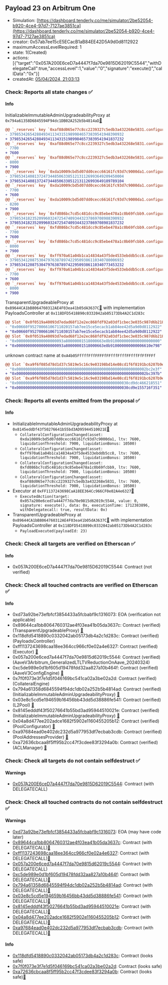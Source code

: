 ## Payload 23 on Arbitrum One

- Simulation: [https://dashboard.tenderly.co/me/simulator/2be52054-b920-4ce4-97d7-7127ae3851ca](https://dashboard.tenderly.co/me/simulator/2be52054-b920-4ce4-97d7-7127ae3851ca)
- creator: 0x57ab7ee15cE5ECacB1aB84EE42D5A9d0d8112922
- maximumAccessLevelRequired: 1
- state: 1(Created)
- actions: [{"target":"0x057A200E6ceD7a4447f7da70e9815D62019C5544","withDelegateCall":true,"accessLevel":1,"value":"0","signature":"execute()","callData":"0x"}]
- createdAt: [05/04/2024, 21:03:13](https://arbiscan.io/tx/0xacee493b629327a4f56ec96ea19020811841bda34360d4334d3bf32d3a8ad499)

### Check: Reports all state changes :white_check_mark:

#### Info


InitializableImmutableAdminUpgradeabilityProxy at `0x794a61358D6845594F94dc1DB02A252b5b4814aD`[:ghost:](https://github.com/bgd-labs/aave-address-book "AaveV3Arbitrum.POOL")
```diff
@@ `_reserves` key `0xaf88d065e77c8cc2239327c5edb3a432268e5831.configuration.data` @@
- 379853426542884934113431519899846573839541948390932
+ 379853426542884934113431519899846573839541941837232
@@ `_reserves` key `0xaf88d065e77c8cc2239327c5edb3a432268e5831.configuration.data_decoded.ltv` @@
- 7700
+ 7600
@@ `_reserves` key `0xaf88d065e77c8cc2239327c5edb3a432268e5831.configuration.data_decoded.liquidationThreshold` @@
- 8000
+ 7900
@@ `_reserves` key `0xda10009cbd5d07dd0cecc66161fc93d7c9000da1.configuration.data` @@
- 379853414081372473448506338512131126993649209450004
+ 379853414081372473448506338512131126993649189789104
@@ `_reserves` key `0xda10009cbd5d07dd0cecc66161fc93d7c9000da1.configuration.data_decoded.ltv` @@
- 7700
+ 7600
@@ `_reserves` key `0xda10009cbd5d07dd0cecc66161fc93d7c9000da1.configuration.data_decoded.liquidationThreshold` @@
- 8200
+ 7900
@@ `_reserves` key `0xfd086bc7cd5c481dcc9c85ebe478a1c0b69fcbb9.configuration.data` @@
- 379853418235209960324725474093443237869708988390932
+ 379853418235209960324725474093443237869708981837232
@@ `_reserves` key `0xfd086bc7cd5c481dcc9c85ebe478a1c0b69fcbb9.configuration.data_decoded.ltv` @@
- 7700
+ 7600
@@ `_reserves` key `0xfd086bc7cd5c481dcc9c85ebe478a1c0b69fcbb9.configuration.data_decoded.liquidationThreshold` @@
- 8000
+ 7900
@@ `_reserves` key `0xff970a61a04b1ca14834a43f5de4533ebddb5cc8.configuration.data` @@
- 379853412087530479763878974229509386110340780006932
+ 379853412087530479763878974229509386110340773453232
@@ `_reserves` key `0xff970a61a04b1ca14834a43f5de4533ebddb5cc8.configuration.data_decoded.ltv` @@
- 7700
+ 7600
@@ `_reserves` key `0xff970a61a04b1ca14834a43f5de4533ebddb5cc8.configuration.data_decoded.liquidationThreshold` @@
- 8000
+ 7900
```

TransparentUpgradeableProxy at `0x89644CA1bB8064760312AE4F03ea41b05dA3637C`[:ghost:](https://github.com/bgd-labs/aave-address-book "GovernanceV3Arbitrum.PAYLOADS_CONTROLLER") with implementation PayloadsController at `0x118DFD5418890c0332042ab05173Db4A2C1d283c`
```diff
@@ Slot `0x0f0519a40093d7edad68f12e2ec868fdf92a03df1cbec3e035c987d6b218f2f4` @@
- "0x00660f95270066106711020157ab7ee15ce5ecacb1ab84ee42d5a9d0d8112922"
+ "0x00660f95270066106711030157ab7ee15ce5ecacb1ab84ee42d5a9d0d8112922"
@@ Slot `0x0f0519a40093d7edad68f12e2ec868fdf92a03df1cbec3e035c987d6b218f2f5` @@
- "0x000000000000000000093a80000001518000663e8b9100000000000000000000"
+ "0x000000000000000000093a80000001518000663e8b910000000000006610e798"
```

unknown contract name at `0xA4b05FffffFffFFFFfFFfffFfffFFfffFfFfFFFf`
```diff
@@ Slot `0xa9f6f085d78d1d37c5819e5c16c9e03198bd14e08cd1f6f8191bc6207b9e9706` @@
- "0x0000000000000000000000000000000000000000000000000000000002bc2e3f"
+ "0x0000000000000000000000000000000000000000000000000000000002bc397b"
@@ Slot `0xa9f6f085d78d1d37c5819e5c16c9e03198bd14e08cd1f6f8191bc6207b9e970b` @@
- "0x00000000000000000000000000000000000000000000000030cd9dc466218551"
+ "0x00000000000000000000000000000000000000000000000030cd9e155716f351"
```


### Check: Reports all events emitted from the proposal :white_check_mark:

#### Info

- InitializableImmutableAdminUpgradeabilityProxy at `0x8145eddDf43f50276641b55bd3AD95944510021E`[:ghost:](https://github.com/bgd-labs/aave-address-book "AaveV3Arbitrum.POOL_CONFIGURATOR")
  - `CollateralConfigurationChanged(asset: 0xda10009cbd5d07dd0cecc66161fc93d7c9000da1, ltv: 7600, liquidationThreshold: 7900, liquidationBonus: 10500)`
  - `CollateralConfigurationChanged(asset: 0xff970a61a04b1ca14834a43f5de4533ebddb5cc8, ltv: 7600, liquidationThreshold: 7900, liquidationBonus: 10500)`
  - `CollateralConfigurationChanged(asset: 0xfd086bc7cd5c481dcc9c85ebe478a1c0b69fcbb9, ltv: 7600, liquidationThreshold: 7900, liquidationBonus: 10500)`
  - `CollateralConfigurationChanged(asset: 0xaf88d065e77c8cc2239327c5edb3a432268e5831, ltv: 7600, liquidationThreshold: 7900, liquidationBonus: 10500)`
- Executor at `0xFF1137243698CaA18EE364Cc966CF0e02A4e6327`[:ghost:](https://github.com/bgd-labs/aave-address-book "AaveV3Arbitrum.ACL_ADMIN, GovernanceV3Arbitrum.EXECUTOR_LVL_1")
  - `ExecutedAction(target: 0x057a200e6ced7a4447f7da70e9815d62019c5544, value: 0, signature: execute(), data: 0x, executionTime: 1712383896, withDelegatecall: true, resultData: 0x)`
- TransparentUpgradeableProxy at `0x89644CA1bB8064760312AE4F03ea41b05dA3637C`[:ghost:](https://github.com/bgd-labs/aave-address-book "GovernanceV3Arbitrum.PAYLOADS_CONTROLLER") with implementation PayloadsController at `0x118DFD5418890c0332042ab05173Db4A2C1d283c`
  - `PayloadExecuted(payloadId: 23)`

### Check: Check all targets are verified on Etherscan :white_check_mark:

#### Info

- 0x057A200E6ceD7a4447f7da70e9815D62019C5544: Contract (not verified) 

### Check: Check all touched contracts are verified on Etherscan :white_check_mark:

#### Info

- 0xd73a92be73efbfcf3854433a5fcbabf9c1316073: EOA (verification not applicable)
- 0x89644ca1bb8064760312ae4f03ea41b05da3637c: Contract (verified) (TransparentUpgradeableProxy) [:ghost:](https://github.com/bgd-labs/aave-address-book "GovernanceV3Arbitrum.PAYLOADS_CONTROLLER")
- 0x118dfd5418890c0332042ab05173db4a2c1d283c: Contract (verified) (PayloadsController) 
- 0xff1137243698caa18ee364cc966cf0e02a4e6327: Contract (verified) (Executor) [:ghost:](https://github.com/bgd-labs/aave-address-book "AaveV3Arbitrum.ACL_ADMIN, GovernanceV3Arbitrum.EXECUTOR_LVL_1")
- 0x057a200e6ced7a4447f7da70e9815d62019c5544: Contract (verified) (AaveV3Arbitrum_GeneralizedLTLTVReductionOnAave_20240324) 
- 0xc5de989e0d1bf605d19478fdd32aa827a10b464f: Contract (verified) (AaveV3ConfigEngine) [:ghost:](https://github.com/bgd-labs/aave-address-book "AaveV3Arbitrum.CONFIG_ENGINE")
- 0x7f0f073e3f7e1d5f046169bc541ca02a3be02a2d: Contract (verified) (CollateralEngine) 
- 0x794a61358d6845594f94dc1db02a252b5b4814ad: Contract (verified) (InitializableImmutableAdminUpgradeabilityProxy) [:ghost:](https://github.com/bgd-labs/aave-address-book "AaveV3Arbitrum.POOL")
- 0x03e8c5cd5e194659b16456bb43dd5d38886fe541: Contract (verified) (L2Pool) [:ghost:](https://github.com/bgd-labs/aave-address-book "AaveV3Arbitrum.POOL_IMPL")
- 0x8145edddf43f50276641b55bd3ad95944510021e: Contract (verified) (InitializableImmutableAdminUpgradeabilityProxy) [:ghost:](https://github.com/bgd-labs/aave-address-book "AaveV3Arbitrum.POOL_CONFIGURATOR")
- 0x04a8d477ee202adce1682f5902e1160455205b12: Contract (verified) (PoolConfigurator) [:ghost:](https://github.com/bgd-labs/aave-address-book "AaveV3Arbitrum.POOL_CONFIGURATOR_IMPL")
- 0xa97684ead0e402dc232d5a977953df7ecbab3cdb: Contract (verified) (PoolAddressesProvider) [:ghost:](https://github.com/bgd-labs/aave-address-book "AaveV3Arbitrum.POOL_ADDRESSES_PROVIDER")
- 0xa72636cbcaa8f5ff95b2cc47f3cdee83f3294a0b: Contract (verified) (ACLManager) [:ghost:](https://github.com/bgd-labs/aave-address-book "AaveV3Arbitrum.ACL_MANAGER")

### Check: Check all targets do not contain selfdestruct :white_check_mark:

#### Warnings

- [0x057A200E6ceD7a4447f7da70e9815D62019C5544](https://arbiscan.io/address/0x057A200E6ceD7a4447f7da70e9815D62019C5544): Contract (with DELEGATECALL)

### Check: Check all touched contracts do not contain selfdestruct :white_check_mark:

#### Warnings

- [0xd73a92be73efbfcf3854433a5fcbabf9c1316073](https://arbiscan.io/address/0xd73a92be73efbfcf3854433a5fcbabf9c1316073): EOA (may have code later)
- [0x89644ca1bb8064760312ae4f03ea41b05da3637c](https://arbiscan.io/address/0x89644ca1bb8064760312ae4f03ea41b05da3637c): Contract (with DELEGATECALL)[:ghost:](https://github.com/bgd-labs/aave-address-book "GovernanceV3Arbitrum.PAYLOADS_CONTROLLER")
- [0xff1137243698caa18ee364cc966cf0e02a4e6327](https://arbiscan.io/address/0xff1137243698caa18ee364cc966cf0e02a4e6327): Contract (with DELEGATECALL)[:ghost:](https://github.com/bgd-labs/aave-address-book "AaveV3Arbitrum.ACL_ADMIN, GovernanceV3Arbitrum.EXECUTOR_LVL_1")
- [0x057a200e6ced7a4447f7da70e9815d62019c5544](https://arbiscan.io/address/0x057a200e6ced7a4447f7da70e9815d62019c5544): Contract (with DELEGATECALL)
- [0xc5de989e0d1bf605d19478fdd32aa827a10b464f](https://arbiscan.io/address/0xc5de989e0d1bf605d19478fdd32aa827a10b464f): Contract (with DELEGATECALL)[:ghost:](https://github.com/bgd-labs/aave-address-book "AaveV3Arbitrum.CONFIG_ENGINE")
- [0x794a61358d6845594f94dc1db02a252b5b4814ad](https://arbiscan.io/address/0x794a61358d6845594f94dc1db02a252b5b4814ad): Contract (with DELEGATECALL)[:ghost:](https://github.com/bgd-labs/aave-address-book "AaveV3Arbitrum.POOL")
- [0x03e8c5cd5e194659b16456bb43dd5d38886fe541](https://arbiscan.io/address/0x03e8c5cd5e194659b16456bb43dd5d38886fe541): Contract (with DELEGATECALL)[:ghost:](https://github.com/bgd-labs/aave-address-book "AaveV3Arbitrum.POOL_IMPL")
- [0x8145edddf43f50276641b55bd3ad95944510021e](https://arbiscan.io/address/0x8145edddf43f50276641b55bd3ad95944510021e): Contract (with DELEGATECALL)[:ghost:](https://github.com/bgd-labs/aave-address-book "AaveV3Arbitrum.POOL_CONFIGURATOR")
- [0x04a8d477ee202adce1682f5902e1160455205b12](https://arbiscan.io/address/0x04a8d477ee202adce1682f5902e1160455205b12): Contract (with DELEGATECALL)[:ghost:](https://github.com/bgd-labs/aave-address-book "AaveV3Arbitrum.POOL_CONFIGURATOR_IMPL")
- [0xa97684ead0e402dc232d5a977953df7ecbab3cdb](https://arbiscan.io/address/0xa97684ead0e402dc232d5a977953df7ecbab3cdb): Contract (with DELEGATECALL)[:ghost:](https://github.com/bgd-labs/aave-address-book "AaveV3Arbitrum.POOL_ADDRESSES_PROVIDER")

#### Info

- [0x118dfd5418890c0332042ab05173db4a2c1d283c](https://arbiscan.io/address/0x118dfd5418890c0332042ab05173db4a2c1d283c): Contract (looks safe)
- [0x7f0f073e3f7e1d5f046169bc541ca02a3be02a2d](https://arbiscan.io/address/0x7f0f073e3f7e1d5f046169bc541ca02a3be02a2d): Contract (looks safe)
- [0xa72636cbcaa8f5ff95b2cc47f3cdee83f3294a0b](https://arbiscan.io/address/0xa72636cbcaa8f5ff95b2cc47f3cdee83f3294a0b): Contract (looks safe)[:ghost:](https://github.com/bgd-labs/aave-address-book "AaveV3Arbitrum.ACL_MANAGER")


